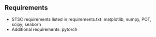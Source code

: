 ## Requirements
- STSC requirements listed in requirements.txt: matplotlib, numpy, POT, scipy, seaborn
- Additional requirements: pytorch